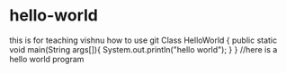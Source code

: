 # hello-world
this is for teaching vishnu how to use git
Class HelloWorld {
public static void main(String args[]){
System.out.println("hello world");
}
}
//here is a hello world program
